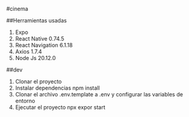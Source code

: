 #cinema

##Herramientas usadas

1. Expo
2. React Native 0.74.5
3. React Navigation 6.1.18
4. Axios 1.7.4
5. Node Js 20.12.0

##dev

1. Clonar el proyecto
2. Instalar dependencias npm install
3. Clonar el archivo .env.template a .env y configurar las variables de entorno
4. Ejecutar el proyecto npx expor start